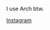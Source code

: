 I use Arch btw.

[Instagram](https://www.instagram.com/_._eterna_._/)
<!---
eterna8/eterna8 is a ✨ special ✨ repository because its `README.md` (this file) appears on your GitHub profile.
You can click the Preview link to take a look at your changes.
--->
